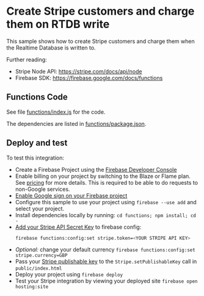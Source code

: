 # Create Stripe customers and charge them on RTDB write

This sample shows how to create Stripe customers and charge them when the Realtime Database is written to.

Further reading:
 - Stripe Node API: https://stripe.com/docs/api/node
 - Firebase SDK: https://firebase.google.com/docs/functions

## Functions Code

See file [functions/index.js](functions/index.js) for the code.

The dependencies are listed in [functions/package.json](functions/package.json).

## Deploy and test

To test this integration:
 - Create a Firebase Project using the [Firebase Developer Console](https://console.firebase.google.com)
 - Enable billing on your project by switching to the Blaze or Flame plan. See [pricing](https://firebase.google.com/pricing/) for more details. This is required to be able to do requests to non-Google services.
 - [Enable Google sign on your Firebase project ](https://console.firebase.google.com/project/_/authentication/providers)
 - Configure this sample to use your project using `firebase --use add` and select your project.
 - Install dependencies locally by running: `cd functions; npm install; cd -`
 - [Add your Stripe API Secret Key](https://dashboard.stripe.com/account/apikeys) to firebase config:
     ```bash
     firebase functions:config:set stripe.token=<YOUR STRIPE API KEY>
     ```
 - *Optional:* change your default currency `firebase functions:config:set stripe.currency=GBP`
 - Pass your [Stripe publishable key](https://dashboard.stripe.com/account/apikeys) to the `Stripe.setPublishableKey` call in `public/index.html`
 - Deploy your project using `firebase deploy`
 - Test your Stripe integration by viewing your deployed site `firebase open hosting:site`
